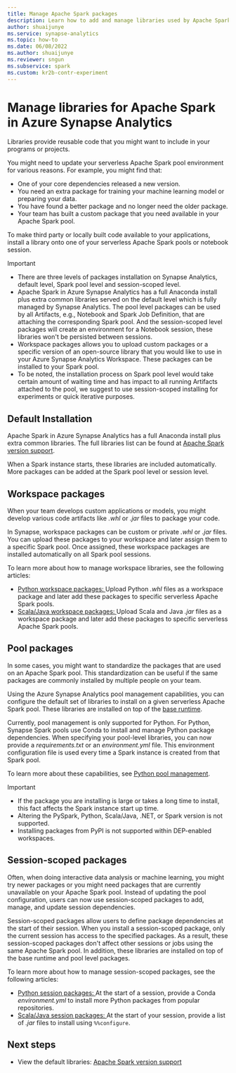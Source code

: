 ```yaml
---
title: Manage Apache Spark packages
description: Learn how to add and manage libraries used by Apache Spark in Azure Synapse Analytics. Libraries provide reusable code for use in your programs or projects.
author: shuaijunye
ms.service: synapse-analytics
ms.topic: how-to
ms.date: 06/08/2022
ms.author: shuaijunye
ms.reviewer: sngun 
ms.subservice: spark
ms.custom: kr2b-contr-experiment
---
```


# Manage libraries for Apache Spark in Azure Synapse Analytics

Libraries provide reusable code that you might want to include in your programs or projects.

You might need to update your serverless Apache Spark pool environment for various reasons. For example, you might find that:

- One of your core dependencies released a new version.
- You need an extra package for training your machine learning model or preparing your data.
- You have found a better package and no longer need the older package.
- Your team has built a custom package that you need available in your Apache Spark pool.

To make third party or locally built code available to your applications, install a library onto one of your serverless Apache Spark pools or notebook session.

> [!IMPORTANT]
>
> - There are three levels of packages installation on Synapse Analytics, default level, Spark pool level and session-scoped level. 
> - Apache Spark in Azure Synapse Analytics has a full Anaconda install plus extra common libraries served on the default level which is fully managed by Synapse Analytics. The pool level packages can be used by all Artifacts, e.g., Notebook and Spark Job Definition, that are attaching the corresponding Spark pool. And the session-scoped level packages will create an environment for a Notebook session, these libraries won't be persisted between sessions. 
> - Workspace packages allows you to upload custom packages or a specific version of an open-source library that you would like to use in your Azure Synapse Analytics Workspace. These packages can be installed to your Spark pool.
> - To be noted, the installation process on Spark pool level would take certain amount of waiting time and has impact to all running Artifacts attached to the pool, we suggest to use session-scoped installing for experiments or quick iterative purposes. 
  
## Default Installation

Apache Spark in Azure Synapse Analytics has a full Anaconda install plus extra common libraries. The full libraries list can be found at [Apache Spark version support](apache-spark-version-support.md).

When a Spark instance starts, these libraries are included automatically. More packages can be added at the Spark pool level or session level.

## Workspace packages

When your team develops custom applications or models, you might develop various code artifacts like *.whl* or *.jar* files to package your code.

In Synapse, workspace packages can be custom or private *.whl* or *.jar* files. You can upload these packages to your workspace and later assign them to a specific Spark pool. Once assigned, these workspace packages are installed automatically on all Spark pool sessions.

To learn more about how to manage workspace libraries, see the following articles:

- [Python workspace packages: ](./apache-spark-manage-python-packages.md#install-wheel-files) Upload Python *.whl* files as a workspace package and later add these packages to specific serverless Apache Spark pools.
- [Scala/Java workspace packages: ](./apache-spark-manage-scala-packages.md#workspace-packages) Upload Scala and Java *.jar* files as a workspace package and later add these packages to specific serverless Apache Spark pools.

## Pool packages

In some cases, you might want to standardize the packages that are used on an Apache Spark pool. This standardization can be useful if the same packages are commonly installed by multiple people on your team.

Using the Azure Synapse Analytics pool management capabilities, you can configure the default set of libraries to install on a given serverless Apache Spark pool. These libraries are installed on top of the [base runtime](./apache-spark-version-support.md).

Currently, pool management is only supported for Python. For Python, Synapse Spark pools use Conda to install and manage Python package dependencies. When specifying your pool-level libraries, you can now provide a *requirements.txt* or an *environment.yml* file. This environment configuration file is used every time a Spark instance is created from that Spark pool.

To learn more about these capabilities, see [Python pool management](./apache-spark-manage-python-packages.md#pool-libraries).

> [!IMPORTANT]
>
> - If the package you are installing is large or takes a long time to install, this fact affects the Spark instance start up time.
> - Altering the PySpark, Python, Scala/Java, .NET, or Spark version is not supported.
> - Installing packages from PyPI is not supported within DEP-enabled workspaces.

## Session-scoped packages

Often, when doing interactive data analysis or machine learning, you might try newer packages or you might need packages that are currently unavailable on your Apache Spark pool. Instead of updating the pool configuration, users can now use session-scoped packages to add, manage, and update session dependencies.

Session-scoped packages allow users to define package dependencies at the start of their session. When you install a session-scoped package, only the current session has access to the specified packages. As a result, these session-scoped packages don't affect other sessions or jobs using the same Apache Spark pool. In addition, these libraries are installed on top of the base runtime and pool level packages.

To learn more about how to manage session-scoped packages, see the following articles:

- [Python session packages: ](./apache-spark-manage-python-packages.md) At the start of a session, provide a Conda *environment.yml* to install more Python packages from popular repositories. 
- [Scala/Java session packages: ](./apache-spark-manage-scala-packages.md) At the start of your session, provide a list of *.jar* files to install using `%%configure`.

## Next steps

- View the default libraries: [Apache Spark version support](apache-spark-version-support.md)
